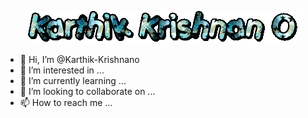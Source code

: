 <p align="center">
  <img src="https://github.com/Karthik-Krishnano/Karthik-Krishnano/blob/initial/text%20(1).gif" alt="Karthik Krishnan O">
</p>

- 👋 Hi, I’m @Karthik-Krishnano
- 👀 I’m interested in ...
- 🌱 I’m currently learning ...
- 💞️ I’m looking to collaborate on ...
- 📫 How to reach me ...

<!---
Karthik-Krishnano/Karthik-Krishnano is a ✨ special ✨ repository because its `README.md` (this file) appears on your GitHub profile.
You can click the Preview link to take a look at your changes.
--->
